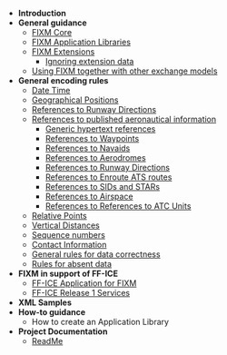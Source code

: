 - **Introduction**
- **General guidance**
  - [FIXM Core](general-guidance/Understanding-FIXM-Core.md)
  - [FIXM Application Libraries](general-guidance/Understanding-FIXM-Applications.md)
  - [FIXM Extensions](general-guidance/Understanding-FIXM-Extensions.md)
    - [Ignoring extension data](general-guidance/Ignoring-extension-data.md)
  - [Using FIXM together with other exchange models](general-guidance/Using-FIXM-together-with-other-exchange-models.md)
- **General encoding rules**
  - [Date Time](general-encoding-rules/Encoding-Date-Time.md)
  - [Geographical Positions](general-encoding-rules/Encoding-Geographical-positions.md)
  - [References to Runway Directions](general-encoding-rules/Encoding-references-to-Runway-Directions.md)
  - [References to published aeronautical information](general-encoding-rules/References-to-published-aeronautical-information.md)
    - [Generic hypertext references](general-encoding-rules/Generic-hypertext-references.md)
    - [References to Waypoints](general-encoding-rules/Encoding-references-to-Waypoints.md)
    - [References to Navaids](general-encoding-rules/Encoding-references-to-Navaids.md)
    - [References to Aerodromes](general-encoding-rules/Encoding-references-to-Aerodromes.md)
    - [References to Runway Directions](general-encoding-rules/Encoding-references-to-Runway-Directions.md)
    - [References to Enroute ATS routes](general-encoding-rules/Encoding-references-to-(Enroute)-ATS-routes.md)
    - [References to SIDs and STARs](general-encoding-rules/Encoding-references-to-SIDs-and-STARs.md)
    - [References to Airspace](general-encoding-rules/Encoding-references-to-Airspace.md)
    - [References to References to ATC Units](general-encoding-rules/Encoding-references-to-References-to-(ATC)-Units.md)
  - [Relative Points](general-encoding-rules/Encoding-Relative-Points.md)
  - [Vertical Distances](general-encoding-rules/Encoding-Vertical-Distances.md)
  - [Sequence numbers](general-encoding-rules/Encoding-Sequence-numbers.md)
  - [Contact Information](general-encoding-rules/Encoding-Contact-Information.md)
  - [General rules for data correctness](general-encoding-rules/General-rules-for-data-correctness.md)
  - [Rules for absent data](general-encoding-rules/Rules-for-absent-data.md)
- **FIXM in support of FF-ICE**
  - [FF-ICE Application for FIXM](FIXM-in-support-of-FF-ICE/Understanding-the-FFICE-Application-for-FIXM.md)
  - [FF-ICE Release 1 Services](FIXM-in-support-of-FF-ICE/The-FFICE-Release-1-Services.md)
- **XML Samples**
- **How-to guidance**
  - How to create an Application Library
- **Project Documentation**
  - [ReadMe](https://github.com/fgraciani/testingdocsify)

